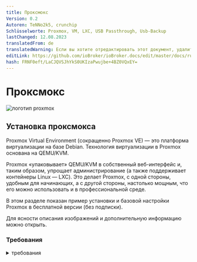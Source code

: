 ```yaml
---
title: Проксмокс
Version: 0.2
Autoren: TeNNo2k5, crunchip
Schlüsselworte: Proxmox, VM, LXC, USB Passthrough, Usb-Backup
lastChanged: 12.08.2023
translatedFrom: de
translatedWarning: Если вы хотите отредактировать этот документ, удалите поле «translationFrom», в противном случае этот документ будет снова автоматически переведен
editLink: https://github.com/ioBroker/ioBroker.docs/edit/master/docs/ru/install/proxmox.md
hash: FRNF0eft/LaCJQVSJhYkS0UKIzaPwujbe+4BZ0VQxEY=
---
```

# Проксмокс
![логотип proxmox](../../de/install/media/proxmox/Proxmox-logo-860.png)

## Установка проксмокса
Proxmox Virtual Environment (сокращенно Proxmox VE) — это платформа виртуализации на базе Debian. Технология виртуализации в Proxmox основана на QEMU/KVM.

Proxmox «упаковывает» QEMU/KVM в собственный веб-интерфейс и, таким образом, упрощает администрирование (а также поддерживает контейнеры Linux — LXC). Это делает Proxmox, с одной стороны, удобным для начинающих, а с другой стороны, настолько мощным, что его можно использовать и в профессиональной среде.

В этом разделе показан пример установки и базовой настройки Proxmox в бесплатной версии (без подписки).

Для ясности описания изображений и дополнительную информацию можно открыть.

### Требования
<details><summary>требования</summary>

- 64-битный процессор
- ЦП и материнская плата должны поддерживать Intel VT/AMD-V для виртуализации и быть активированы в BIOS.
- 1 ГБ оперативной памяти (только для Proxmox) - в зависимости от количества виртуальных машин, которые будут работать, здесь, конечно, требуется больше оперативной памяти. Поэтому рекомендуется минимум 8 ГБ, а еще лучше 16 ГБ оперативной памяти.

</детали>

### Создать ISO-образ/загрузочную флешку
Сначала вам понадобится образ ISO, который можно загрузить с [Страница загрузки Proxmox](https://www.proxmox.com/de/downloads/category/iso-images-pve).

<details><summary>Проксмокс Изо</summary>

![proxmox-iso](../../de/install/media/proxmox/proxmox-iso.png)

</детали>

Для установки необходимо создать загрузочную флешку с этим ISO-образом. Это должно иметь по крайней мере 2 ГБ памяти. Существует несколько способов создания загрузочной флешки, см. [Подготовьте установочный носитель](https://pve.proxmox.com/wiki/Prepare_Installation_Media#_instructions_for_windows)

### Монтаж
Система должна быть настроена в UEFI/BIOS, чтобы ее можно было запустить с USB-устройства. После вставки USB-накопителя через короткое время появится меню установки Proxmox (если нет, вы также можете указать USB-накопитель в качестве загрузочного носителя вручную (на большинстве материнских плат это можно сделать с помощью F8 или F11).

**Установить Proxmox VE** теперь можно просто выбрать в меню установки.

<details><summary>Меню установки</summary>

![меню установки](../../de/install/media/proxmox/installationsmenü.png)

</детали>

Следующим шагом является согласие с условиями использования (EULA).

<details><summary>сова</summary>

![сова](../../de/install/media/proxmox/eula.png)

</детали>

Следующим шагом является выбор жесткого диска, на который будет установлен Proxmox. Если на сервере установлено несколько жестких дисков, убедитесь, что выбрали правильный жесткий диск!

<details><summary>Выбор жесткого диска</summary>

![выбор диска](../../de/install/media/proxmox/festplattenauswahl.png)

</детали>

С помощью **Опций кнопки** вы также можете указать другие параметры для установочного жесткого диска:

<details><summary>Дополнительные параметры жесткого диска</summary>

![параметры жесткого диска](../../de/install/media/proxmox/harddisk-options.png)

</детали>

Proxmox использует [Диспетчер логических томов](https://de.wikipedia.org/wiki/Logical_Volume_Manager) (LVM). Благодаря расширенным параметрам на этом этапе LVM можно, среди прочего, детально настроить.
Инсталлятор создает группу томов (VG) с именем pve и дополнительные логические тома (LV) с именами root (здесь установлен сам Proxmox), data (хранилище, где хранятся виртуальные диски виртуальных машин) и swap (здесь хранится файл подкачки ).

<details><summary>В расширенных настройках здесь можно указать определенные параметры:</summary>

- Файловая система: Здесь вы можете выбрать файловую систему. По умолчанию здесь используется ext4, и в большинстве случаев это хороший выбор. Если в хост-системе доступно несколько жестких дисков (и много оперативной памяти), здесь имеет смысл вариант zfs с соответствующим уровнем RAID. В этом случае, однако, вы должны были принципиально иметь дело с ZFS.
- hdsize: Определяет общий размер жесткого диска, который должен использоваться для Proxmox. Здесь вы обычно выбираете полный размер жесткого диска, если только вы не хотите добавить больше разделов позже.
- swapsize: определяет размер тома подкачки. Стандартный здесь тот же объем, что и у встроенной памяти, но минимум 4 Гб и максимум 8 Гб.
- maxroot: Задает максимальный размер корневого тома (сам Proxmox). **Следует отметить, что при базовой установке здесь также хранятся требуемые позже шаблоны и ISO-образы.**
- minfree: свободное место в группе томов LVM pve. Если диск больше 128 Гб, по умолчанию здесь остается свободным 16 Гб (LVM всегда нужно немного свободного места для создания снапшотов).
- maxvz: указывает максимальный размер тома данных.

</детали>

Обычно вы можете оставить все параметры по умолчанию (т.е. здесь ничего не указано). Они уже оптимально настроены для большинства установок.

После выбора жесткого диска для Proxmox запрашиваются параметры локализации (страна, время и соответствующая раскладка клавиатуры):

<details><summary>локализация</summary>

![расположение](../../de/install/media/proxmox/location.png)

</детали>

Затем вводится пароль пользователя root. Здесь также запрашивается адрес электронной почты. Это используется для отправки электронной почты на указанный здесь адрес в случае важных системных сообщений. Однако это не обязательно должен быть реальный адрес электронной почты (тогда, как администратор, вы больше не будете получать уведомления о важных системных событиях по электронной почте).

<details><summary>пароль и электронная почта</summary>

![пароль](../../de/install/media/proxmox/password.png)

</детали>

Следующий шаг установщика связан с сетевыми настройками. Здесь необходимо ввести статический IP-адрес (без DHCP). Это включает в себя сам IP-адрес (в нотации CIDR), IP-адрес шлюза (обычно IP-адрес маршрутизатора) и DNS-сервер, который будет использоваться (в частной среде обычно также IP-адрес маршрутизатора). Proxmox обычно определяет сеть автоматически.

<details><summary>сеть</summary>

![сеть](../../de/install/media/proxmox/network.png)

</детали>

В конце отобразится сводка по установке:

<details><summary>Краткое содержание</summary>

![краткое содержание](../../de/install/media/proxmox/zusammenfassung.png)

</детали>

Чтобы установить систему, проверьте настройки и нажмите «Установить».

<details><summary>монтаж</summary>

![монтаж](../../de/install/media/proxmox/installation.png)

</детали>

После небольшого ожидания установка завершена, и систему необходимо перезагрузить (предварительно извлеките флешку с ISO-образом).

Затем вы видите терминал. Здесь уже отображаются инструкции о том, как теперь можно получить доступ к системе:

<details><summary>консоль</summary>

![консоль](../../de/install/media/proxmox/konsole.png)

</детали>

Теперь он продолжается в браузере (пример https://10.1.1.89:8006). Однако сначала отображается предупреждение. Это связано с тем, что при установке был сгенерирован самоподписанный сертификат, о котором, конечно же, не знает браузер. Вы можете смело игнорировать это сообщение в этот момент — соединение в любом случае шифруется через HTTPS. Само сообщение зависит от браузера. В этом примере нажмите **Дополнительно**, а затем нажмите **Продолжить до 10.1.1.89 (небезопасно)**.

<details><summary>ошибка конфиденциальности</summary>

![ошибка конфиденциальности](../../de/install/media/proxmox/datenschutzfehler.png)

</детали>

Затем выполняется вход в систему с пользователем root и паролем, выбранным во время установки. Вы можете переключить язык на немецкий **сначала**, в противном случае интерфейс Proxmox будет отображаться на английском языке, и вам не придется вводить имя пользователя и пароль второй раз.

<details><summary>Постановка на учет</summary>

![Регистрация](../../de/install/media/proxmox/anmeldung.png)

</детали>

Сразу после этого входа вас встретит сообщение о том, что у вас нет действующей подписки на этот сервер. Это сообщение сначала подтверждается нажатием на OK.

<details><summary>подписка</summary>

![подписка](../../de/install/media/proxmox/subskription.png)

</детали>

Теперь исходники пакетов Proxmox должны быть скорректированы, чтобы можно было получать обновления.

<details><summary>исходники пакетов</summary>

![исходники пакетов](../../de/install/media/proxmox/paketquellen.png)

</детали>

Для этого к источникам пакетов добавляется **репозиторий без подписки**. Это можно сделать в меню экземпляра Proxmox в разделе `Updates > Repositories`. Репозиторий без подписки можно добавить с помощью кнопки «Добавить»:

<details><summary>Без подписки</summary>

![без подписки](../../de/install/media/proxmox/no-subscription.png)

</детали>

Теперь **Корпоративный репозиторий** должен быть деактивирован. Для этого просто выберите репозиторий pve-enterprise в представлении репозитория и нажмите кнопку **Деактивировать**.

Тогда конфигурация репозиториев выглядит так:

<details><summary>Корпоративный репозиторий</summary>

![предприятие](../../de/install/media/proxmox/enterprise.png)

</детали>

### Обновления
После изменения источников пакета необходимо выполнить первое обновление системы. Лучше всего это сделать через веб-интерфейс:

<details><summary>обновления</summary>

![обновления](../../de/install/media/proxmox/updates.png)

</детали>

Просто выберите нужный узел Proxmox (например, «pve»), а затем нажмите **Обновить** в разделе «Обновления». Здесь открывается так называемое средство просмотра задач, которое всегда отображается, когда в системе выполняются какие-либо действия. Теперь средство просмотра задач можно снова закрыть. Кстати, когда отображается средство просмотра задач, вам не нужно ждать, пока задача будет завершена («ЗАДАЧА ОК»), но этот диалог всегда можно снова закрыть напрямую — сама задача продолжает работать в фоновом режиме.
Если обновления уже доступны, их можно импортировать, нажав **Обновить**.

Здесь открывается веб-консоль, и вы можете следить за ходом выполнения.

<details><summary>веб-консоль</summary>

![веб-консоль](../../de/install/media/proxmox/web-konsole.png)

</детали>

Конечно, также возможно обновить сервер Proxmox через командную строку (например, через SSH):

~~~ apt update && apt dist-upgrade ~~~

Здесь важно только то, что вы используете **apt dist-upgrade** (на «обычных» машинах с Debian/Ubuntu вы, как правило, используете apt upgrade). Тем не менее, «обновление дистрибутива» важно для Proxmox, поскольку зависимости, необходимые для работы Proxmox, здесь разрешаются лучше.

В этом отношении базовая конфигурация Proxmox теперь завершена. Если вы хотите более подробно разобраться с Proxmox, стоит взглянуть на [Proxmox Wiki](https://pve.proxmox.com/wiki/Main_Page) или на [официальный форум](https://forum.proxmox.com/).

---

## Proxmox - Создание виртуальной Qemu/KVM машины (ВМ) + последующая установка ioBroker
В этом примере руководства показано, как создать [ВМ](https://pve.proxmox.com/wiki/Qemu/KVM_Virtual_Machines) (debian11), а затем установить в него ioBroker.

Конечно, можно использовать Ubuntu вместо Debian, но обязательно используйте сервер Ubuntu **LTS Version**.

Для ясности описания изображений и дополнительную информацию можно открыть.

### 1 - Скачать образ ISO
Во-первых, требуется [ISO-образ](https://www.debian.org/distrib/)(64-разрядный ПК Netinst-ISO), который необходимо загрузить в корневой каталог (локальный) при базовой установке (если не были созданы другие диски).

Для этого перейдите в локальные > ISO-образы. Там есть два варианта.

- ISO, ранее хранившийся на компьютере, можно загрузить на хост Proxmox с помощью кнопки **Загрузить**.
- **Загрузить с URL** можно загрузить ISO напрямую на хост через URL. Для этого скопируйте адрес ссылки 64-битного ПК Netinst-ISO (правая кнопка мыши), вставьте URL-адрес и нажмите **Query URL**, чтобы получить его. После последнего нажатия на **Загрузить** ISO-образ загружается напрямую.

<details><summary>Скачать ISO</summary>

![вм-изо](../../de/install/media/proxmox/vm-iso.png)

![vm-isourl](../../de/install/media/proxmox/vm-isourl.png)

</детали>

### 2 - Создать виртуальную машину
При нажатии на синюю кнопку **Создать ВМ** открывается окно, в котором необходимо выполнить следующие настройки.

- Общее: присвоение имени хоста и пароля, указан ID (начинается со 100), можно изменить, но не позже.
- ОС: выбор хранилища (локальное) и образ ISO (debian-11-netinst.iso)
- Система: все остается в настройках по умолчанию, **проверьте Qemu Agent**
- Диски: Хранилище local-lvm, размер диска 10 ГБ (10-20 ГБ должно быть достаточно, позже возможна замена, но здесь это не описано).
- ЦП: Зависит от мощности компьютера (также можно настроить в любой момент, для этого необходимо перезапустить ВМ)
- Память: размер оперативной памяти в МиБ (также можно изменить в любое время, для этого необходимо перезапустить виртуальную машину)
- Сеть: vmbr0, все остальное остается по умолчанию
- Подтвердить: здесь вы снова можете увидеть сводку (отметьте **Начать после создания**), а затем нажмите **Готово**, чтобы создать виртуальную машину.

<details><summary>Серия изображений Создать виртуальную машину</summary>

![vm-генерал](../../de/install/media/proxmox/vm-allgemein.png)

![вм-ос](../../de/install/media/proxmox/vm-os.png)

![вм система](../../de/install/media/proxmox/vm-system.png)

![vm-диски](../../de/install/media/proxmox/vm-disks.png)

![вм процессор](../../de/install/media/proxmox/vm-cpu.png)

![хранилище виртуальных машин](../../de/install/media/proxmox/vm-speicher.png)

![виртуальная сеть](../../de/install/media/proxmox/vm-netzwerk.png)

![vm-подтвердить](../../de/install/media/proxmox/vm-bestätigen.png)

</детали>

### 3 - Установка Debian
После запуска ВМ перейдите в консоль ВМ и запустите **Установить**.

<details><summary>консоль</summary>

![вм-установить](../../de/install/media/proxmox/vm-install.png)

</детали>

Вам будут предоставлены инструкции по установке, и во время этого процесса вам нужно будет выполнить некоторые настройки. Чтобы использовать его, вам нужны клавиши Tab, пробел и клавиши со стрелками. Из-за масштаба можно найти различные кадры серии изображений.

<span style="color:red">**ОПАСНОСТЬ! - Нельзя назначать пароль root.**</span>

Уведомление:

Не выбирайте **iobroker** в качестве имени пользователя, поскольку оно уже используется внутри компании.

<details><summary>Серия изображений Установка Debian</summary>

![вм-1](../../de/install/media/proxmox/vm-1.png)

![вм-2](../../de/install/media/proxmox/vm-2.png)

![вм-3](../../de/install/media/proxmox/vm-3.png)

![вм-4](../../de/install/media/proxmox/vm-4.png)

![вм-5](../../de/install/media/proxmox/vm-5.png)

![вм-6](../../de/install/media/proxmox/vm-6.png)

![вм-7](../../de/install/media/proxmox/vm-7.png)

![вм-8](../../de/install/media/proxmox/vm-8.png)

![вм-9](../../de/install/media/proxmox/vm-9.png)

![вм-10](../../de/install/media/proxmox/vm-10.png)

![вм-11](../../de/install/media/proxmox/vm-11.png)

![вм-12](../../de/install/media/proxmox/vm-12.png)

![вм-13](../../de/install/media/proxmox/vm-13.png)

![вм-14](../../de/install/media/proxmox/vm-14.png)

![вм-15](../../de/install/media/proxmox/vm-15.png)

![вм-16](../../de/install/media/proxmox/vm-16.png)

![вм-17](../../de/install/media/proxmox/vm-17.png)

![вм-18](../../de/install/media/proxmox/vm-18.png)

![вм-19](../../de/install/media/proxmox/vm-19.png)

![вм-20](../../de/install/media/proxmox/vm-20.png)

![вм-21](../../de/install/media/proxmox/vm-21.png)

![вм-22](../../de/install/media/proxmox/vm-22.png)

![вм-23](../../de/install/media/proxmox/vm-23.png)

![вм-24](../../de/install/media/proxmox/vm-24.png)

![вм-25](../../de/install/media/proxmox/vm-25.png)

![вм-26](../../de/install/media/proxmox/vm-26.png)

</детали>

### 4 - Настройка виртуальной машины
Перезапустите виртуальную машину, затем войдите в систему с «Именем пользователя» и «Паролем», назначенными при установке. Затем с помощью команды

~~~ IP-адрес ~~~

нашел IP-адрес. Это необходимо для удаленного подключения к ВМ по ssh, как на следующем шаге.

<details><summary>IP-адрес</summary>

![vm-ipaddr](../../de/install/media/proxmox/vm-ipaddr.png)

</детали>

Теперь к виртуальной машине можно получить доступ через ssh (например, Putty). Здесь вы снова входите в систему с «именем пользователя» и «паролем».
Затем сетевой адрес можно изменить с **dhcp** на **static**. (что рекомендуется для работы сервера)

~~~ sudo nano /etc/network/interfaces ~~~

<details><summary>сеть/интерфейсы</summary>

![вм-нано](../../de/install/media/proxmox/vm-nano.png)

![vm-dhcp](../../de/install/media/proxmox/vm-dhcp.png)

![вм-статический](../../de/install/media/proxmox/vm-statisch.png)

</детали>

Изменения в редакторе сохраняются комбинацией клавиш CTRL+o, далее ENTER, CTRL+x выход из редактора.

Изменения IP-адреса вступают в силу только после перезапуска виртуальной машины. Однако перед этим проверяется, активен ли гостевой агент Qemu с помощью

~~~ статус sudo systemctl qemu-guest-agent ~~~

<details><summary>Гостевой агент</summary>

![vm-qemugest](../../de/install/media/proxmox/vm-qemuguest.png)

</детали>

<span style="color:orange">**ОПАСНОСТЬ! - Для установки Ubuntu необходимо установить и запустить гостевой агент Qemu..**</span>

Команды для этого:

~~~ sudo apt-get install qemu-guest-agent sudo systemctl start qemu-guest-agent ~~~

Кроме того, чтобы иметь возможность установить iobroker, после этого необходимо установить **curl**.
~~~ sudo apt установить curl ~~~

<details><summary>переустановить завиток</summary>

![вм завиток](../../de/install/media/proxmox/vm-curl.png)

</детали>

Чтобы передать устройства (USB) в виртуальной машине, выберите ВМ > Оборудование > Добавить > USB-устройства > Идентификатор поставщика/устройства. Здесь перечислены все подключенные устройства.

<details><summary>USB-устройства</summary>

![vm-usb](../../de/install/media/proxmox/vm-usb.png)

</детали>

Чтобы ВМ запускалась автоматически после перезагрузки компьютера (Proxmox), это нужно активировать в опциях ВМ.

<details><summary>вариант загрузки</summary>

![vm-загрузка](../../de/install/media/proxmox/vm-booten.png)

</детали>

На этом установка и настройка виртуальной машины завершена. Теперь виртуальную машину можно перезапустить, а затем установить ioBroker.

---

## Proxmox - Создание контейнера Linux (LXC) + последующая установка ioBroker
В этом примере руководства показано, как создать [Контейнеры LXC](https://pve.proxmox.com/wiki/Linux_Container) (debian11), а затем установить в него ioBroker.

Для ясности описания изображений и дополнительную информацию можно открыть.

### 1 - Скачать шаблон контейнера
Во-первых, требуется шаблон, который необходимо загрузить в корневую директорию (локальную) при базовой установке (если не были созданы другие диски).

Для этого перейдите в локальные > Шаблоны контейнеров. При нажатии на **Шаблоны** открывается список выбора. Здесь вы выбираете стандарт debian-11 (яблочко) и нажимаете «Загрузить».

<details><summary>Скачать шаблон</summary>

![местный](../../de/install/media/proxmox/local.png)

![шаблоны](../../de/install/media/proxmox/templates.png)

![загрузка шаблона](../../de/install/media/proxmox/template-laden.png)

</детали>

### 2 - Создать LXC
При нажатии на синюю кнопку **Создать CT** открывается окно, в котором теперь необходимо выполнить следующие настройки.

- Общее: Назначение имени хоста и пароля, указан идентификатор (начинается со 100), но его можно изменить.
- Шаблон: выбор хранилища (локальный) и шаблон (стандарт debian-11)
- Диски: Назначение размера диска (не будьте слишком щедры, вы можете увеличить его в любой момент)
- Процессор: зависит от мощности компьютера (также можно настроить в любое время)
- Память: назначение Ram/Swap (можно настроить в любое время, даже во время работы)
- Сеть: назначение статического IP/CIDR, шлюз, если IPv6 не настроен, устанавливается SLAAC.
- DNS: обычно ничего не меняется (используются значения с хоста)
- Подтвердите: сводка (отметьте **Начать после создания**), затем нажмите **Готово**, чтобы создать контейнер.

<details><summary>Серия изображений Создать КТ</summary>

![пве](../../de/install/media/proxmox/pve.png)

![lxc-общий](../../de/install/media/proxmox/lxc-allgemein.png)

![lxc-шаблон](../../de/install/media/proxmox/lxc-template.png)

![lxc диски](../../de/install/media/proxmox/lxc-disks.png)

![lxc процессор](../../de/install/media/proxmox/lxc-cpu.png)

![LXC память](../../de/install/media/proxmox/lxc-speicher.png)

![сеть lxc](../../de/install/media/proxmox/lxc-netzwerk.png)

![lxc-dns](../../de/install/media/proxmox/lxc-dns.png)

![lxc-подтвердить](../../de/install/media/proxmox/lxc-bestätigen.png)

![lxc-просмотрщик задач](../../de/install/media/proxmox/lxc-taskviewer.png)

</детали>

### 3 - Настройка LXC
Теперь, когда контейнер запущен, перейдите в консоль LXC.

<details><summary>консоль</summary>

![lxc консоль](../../de/install/media/proxmox/lxc-konsole.png)

</детали>

Здесь вы сначала входите в систему как root с ранее назначенным паролем, который был назначен при создании LXC, и сначала обновляете его.

~~~ подходящее обновление && подходящее обновление ~~~

<details><summary>обновление</summary>

![lxc обновление](../../de/install/media/proxmox/lxc-upgrade.png)

</детали>

Прямо указано, что часовой пояс еще нужно установить.

~~~ dpkg-reconfigure tzdata ~~~

<details><summary>часовой пояс</summary>

![lxc-tzdata](../../de/install/media/proxmox/lxc-tzdata.png)

![лкск область](../../de/install/media/proxmox/lxc-area.png)

![lxc-часовой пояс](../../de/install/media/proxmox/lxc-timezone.png)

</детали>

Теперь будут установлены **sudo** и **curl**. Sudo требуется, как и на следующем шаге, для корректного создания пользователя, который будет использоваться в дальнейшем для работы на консоли. Curl необходим для вызова скрипта установки ioBroker на последнем шаге.

~~~ подходящая установка sudo curl ~~~

<details><summary>переустановить</summary>

![lxc-судо](../../de/install/media/proxmox/lxc-sudo.png)

</детали>

Теперь создайте будущего пользователя. Замените «имя пользователя» в этом случае. Назначение пароля пользователю. Остальное можно подтвердить клавишей ENTER.

Уведомление:

Не выбирайте **iobroker** в качестве имени пользователя, поскольку оно уже используется внутри компании.

~~~ имя пользователя adduser ~~~

Затем пользователь должен быть назначен в группу sudo.

~~~ usermod -aG имя пользователя sudo ~~~

<details><summary>Создать пользователей</summary>

![lxc-adduser](../../de/install/media/proxmox/lxc-adduser.png)

</детали>

На последнем этапе перед установкой ioBroker выйдите из системы один раз.

~~~ выход ~~~

а затем войдите в систему с новым пользователем. Теперь можно установить iobroker.

<details><summary>выйдите из системы и войдите как пользователь</summary>

![логин пользователя lxc](../../de/install/media/proxmox/lxc-useranmeldung.png)

</детали>

Чтобы LXC запускался автоматически после перезагрузки компьютера (Proxmox), это нужно активировать в опциях контейнера.

<details><summary>вариант загрузки</summary>

![lxc загрузки](../../de/install/media/proxmox/lxc-booten.png)

</детали>

---

## Установить ioBroker
Все, что вам нужно для установки ioBroker, — это одна команда.

~~~ curl -sLf https://iobroker.net/install.sh | Баш-~~~

Шаги установки разделены на 4 шага, которые выполняются полностью автоматически.

- Установка необходимых компонентов (1/4)
- Создание пользователя и каталога ioBroker (2/4)
- Установка ioBroker (3/4)
- Завершение установки (4/4)

<details><summary>установщики</summary>

![установщик iobroker](../../de/install/media/proxmox/iobroker-installer.png)

![iobroker-installer1](../../de/install/media/proxmox/iobroker-installer1.png)

![iobroker-installer2](../../de/install/media/proxmox/iobroker-installer2.png)

![iobroker-установщик3](../../de/install/media/proxmox/iobroker-installer3.png)

</детали>

Установка успешно завершена, когда в конце появится следующее.

~~~ ioBroker успешно установлен Откройте http://10.1.1.222:8081 в браузере и приступайте к настройке! ~~~

В то же время это также означает, что ioBroker теперь можно вызывать в браузере по адресу. Если все заработало без проблем, вас встретит установка ioBroker. Теперь осталось всего несколько шагов, которые вы проведете вместе с помощником.

<details><summary>Серия изображений ioBroker Assistant</summary>

![настройка iobroker](../../de/install/media/proxmox/iobroker-setup.png)

![iobroker-setup1](../../de/install/media/proxmox/iobroker-setup1.png)

![iobroker-setup2](../../de/install/media/proxmox/iobroker-setup2.png)

![iobroker-setup3](../../de/install/media/proxmox/iobroker-setup3.png)

![iobroker-setup4](../../de/install/media/proxmox/iobroker-setup4.png)

![iobroker-setup5](../../de/install/media/proxmox/iobroker-setup5.png)

![iobroker-setup6](../../de/install/media/proxmox/iobroker-setup6.png)

</детали>

Затем вы можете искать устройства и службы. Необходимые адаптеры/экземпляры могут быть созданы автоматически.

<details><summary>Поиск устройства/службы серии изображений</summary>

![поиск устройства](../../de/install/media/proxmox/gerätesuche.png)

![экземпляры](../../de/install/media/proxmox/instanzen.png)

![iobroker-сделано](../../de/install/media/proxmox/iobroker-fertig.png)

</детали>

На этом установка ioBroker завершена. Дополнительные адаптеры могут быть установлены в любое время в зависимости от применения и желания.

---

## Proxmox - LXC (контейнеры Linux) -> Прохождение через USB-устройства
В этой части руководства шаг за шагом объясняется, как пройти через USB-устройство (переход через USB) в Proxmox в LXC (контейнер Linux).

С виртуальной машиной можно передать USB-устройство напрямую через веб-интерфейс Proxmox, а с контейнером Linux для этого в настоящее время необходимо редактировать файл конфигурации lxc вручную.

В инструкциях описывается, как интегрировать **Texas Instruments Inc. CC2531** Zigbee-модем, но те же шаги можно использовать аналогично для других Zigbee-модулей (ConBee, CC2652P и т. д.) или для других USB-устройств, за исключением сетевых USB-устройств. (Bluetooth/Wlan).

* Для этой части инструкций использовался Proxmox версии 7.1.

### 1.) Соберите информацию об устройстве USB
<details>

Установка SSH-соединения с Proxmox:

~~~ ssh root@ip адрес ~~~

<span style="color:red">**Если USB-устройство уже подключено к хосту Proxmox, отключите его на время.**</span>

Следующая команда выводит список всех подключенных в настоящее время USB-устройств на хосте Proxmox:

~~~ lsusb ~~~

![proxmoxlxc00](../../de/install/media/proxmox/proxmoxlxc00.PNG)

Теперь интегрируемое USB-устройство подключается к хосту Proxmox, и снова выполняется команда lsusb.

![proxmoxlxc01](../../de/install/media/proxmox/proxmoxlxc01.PNG)

На скриншоте видно, что новое устройство с номером шины USB: **001** и номером устройства: **003** указано.

Эта информация необходима для использования следующей команды, например. выведите **старший номер устройства** из устройства:

~~~ ls -l /dev/bus/usb/001/003 ~~~

Важно использовать вывод номера шины USB и номера устройства с помощью команды!

***ls -l /dev/bus/usb/номер-usb-шины/номер-устройства***

![proxmoxlxc02](../../de/install/media/proxmox/proxmoxlxc02.PNG)

USB-устройство в этом примере имеет старший номер устройства **189**, запишите значение вашего устройства в текстовом файле с комментарием: #1

![proxmoxlxc03](../../de/install/media/proxmox/proxmoxlxc03.PNG)

Затем мы выводим уникальный идентификатор USB-устройства и записываем выходное значение в текстовый файл с пометкой: #2

~~~ ls /dev/serial/by-id/ ~~~

![proxmoxlxc04](../../de/install/media/proxmox/proxmoxlxc04.PNG)

![proxmoxlxc05](../../de/install/media/proxmox/proxmoxlxc05.PNG)

В качестве последнего шага выводится основной номер устройства ttyACM и отмечается примечанием: #3:

~~~ ls -l /dev/ttyACM* ~~~

![proxmoxlxc06](../../de/install/media/proxmox/proxmoxlxc06.PNG)

>*Если вывода нет, проверьте с помощью «ls -l /dev/serial/by-id/», интегрируется ли USB-устройство в систему как ttyUSB, если да, замените все следующие команды, которые ссылаются на **ttyACM. ..* * получить от **ttyUSB…** если нет вывода, это не устройство класса USB CDC (последовательная связь), поэтому все точки, которые нужно включить в ttyACM, можно игнорировать.*

Итак, мы записали **три** значения с USB-устройства, которые необходимы для интеграции в конфигурационный файл lxc.

![proxmoxlxc07](../../de/install/media/proxmox/proxmoxlxc07.PNG)

</детали>

### 2.) Отредактируйте файл конфигурации LXC
<details>

Перейдите в каталог конфигурации LXC на хосте Proxmox с помощью:

~~~ cd /etc/pve/lxc ~~~

Файл конфигурации имеет тот же идентификационный номер, который был присвоен при создании lxc!

![proxmoxlxc08](../../de/install/media/proxmox/proxmoxlxc08.PNG)

![proxmoxlxc09](../../de/install/media/proxmox/proxmoxlxc09.PNG)

Перед редактированием конфигурационного файла необходимо сделать резервную копию:

~~~ cp 201.conf 201.conf.backup ~~~

![proxmoxlxc10](../../de/install/media/proxmox/proxmoxlxc10.PNG)

Теперь файл конфигурации редактируется с помощью vi или nano:

~~~ нано 201.conf ~~~

![proxmoxlxc11](../../de/install/media/proxmox/proxmoxlxc11.PNG)

В конец конфигурационного файла добавляется следующее:

~~~ lxc.cgroup2.devices.allow: c 189:* rwm lxc.mount.entry: usb-Texas_Instruments_TI_CC2531_USB_CDC___0X00124B0012023529-if00 dev/serial/by-id/usb-Texas_Instruments_TI_CC2531_USB_CDC___0X001 24B0 012023529-if00 нет привязки, необязательно, создать = файл

lxc.cgroup2.devices.allow: c 166:* rwm lxc.mount.entry: /dev/ttyACM0 dev/ttyACM0 нет привязки, необязательный, создать=файл ~~~

Замените отмеченные значения на отмеченные записи из вашей заметки!

![12](../../de/install/media/proxmox/proxmoxlxc12.PNG)

* Первая строка относится к основному номеру устройства **189** Примечание: #1
* Во второй строке уникальный идентификатор (usb-Texas_Instruments_TI_CC2531_USB_CDC___0X00124B0012023529-if00) из Примечание: #2 дается индивидуально и с абсолютным путем, обратите внимание, что полный текст пишется в одну строку без переносов строк.
* В третьей строке указан основной номер устройства **166** от ttyACM из примечания №3.

Сохраните файл конфигурации (в редакторе nano комбинацией клавиш: CTRL+o & CTRL+x для выхода из редактора)

</br>

<span style="color:orange">**ОПАСНОСТЬ! – Если в вашем контейнере есть активные моментальные снимки:**</span>

<details>

Тогда код lxc.cgroup находится не в конце конфигурационного файла, а перед первой записью моментального снимка.

![proxmoxlxc18](../../de/install/media/proxmox/proxmoxlxc18.PNG)

</детали>

<span style="color:orange">**ОПАСНОСТЬ! - Установка Proxmox до версии 7.0:**</span>

<details>

Замените записи на

~~~ lxc.cgroup2 ~~~

через

~~~ lxc.cgroup ~~~

</детали>

</br> Наконец, введите следующую команду, чтобы установить необходимые права для ttyACM0:

~~~ chmod o+rw /dev/ttyACM* ~~~

Чтобы применить корректировки к lxc, выполните холодную перезагрузку из контейнера с **pct stop id/pct start id**:

~~~ пкт стоп 201 ~~~

~~~ пкт начало 201 ~~~

</br>

<span style="color:green">**Совет: лучше всего хранить копию вашего рабочего файла конфигурации извне, т.к. B. встроенный сервис резервного копирования Proxmox не создает резервную копию содержимого вашей конфигурации!**</span>

</br>

</детали>

### 3.) Проверьте сквозную передачу USB LXC и конфигурацию экземпляра Zigbee.
<details>

Установка SSH-соединения с LXC:

~~~ ssh user@ip адрес ~~~

С помощью команд:

~~~ lsusb ~~~

&

~~~ ls -l /dev ~~~

проверяется, были ли корректировки в файле конфигурации успешными.

![proxmoxlxc13](../../de/install/media/proxmox/proxmoxlxc13.PNG)

* Как видно на скриншоте, контейнер теперь имеет доступ к USB-устройству.

* Важно, что ttyACM0 имеет такие же права на скриншоте, т.е. **crw-rw-rw- 1 Nobody nogroup**

>***Если вы не проверите, все ли значения в конфигурационном файле установлены, как описано, права все равно не должны совпадать, тогда переходите к пункту 5.***

* На снимке экрана также видно, что номер устройства cc2531 изменился с 3 на 4, это связано с тем, что флешка в это время была отключена и снова подключена. Однако, поскольку в конфигурационном файле указан уникальный идентификатор, а не номер шины/устройства, сквозная передача через USB продолжает работать.

Если, как описано выше, в контейнер пропущена Zigbee-флешка, ее необходимо прописать в iobroker в настройках Zigbee-адаптера под именем COM-порта.

~~~ /dev/ttyACM0 ~~~

указывается таким образом, чтобы адаптер обращался к правильному устройству.

![proxmoxlxc14](../../de/install/media/proxmox/proxmoxlxc14.PNG)

</детали>

### 4.) Правило UDEV для постоянных прав Настройка ttyACM0
<details>

В конце шага 3 использовалась команда

~~~ chmod o+rw /dev/ttyACM* ~~~

соответствующие права установлены для ttyACM0, но изменения этих прав сбрасываются при перезапуске хоста Proxmox.На хосте Proxmox требуется правило udev для постоянной настройки.

С помощью lsusb мы снова выводим список подключенных в данный момент USB-устройств:

~~~ lsusb ~~~

![proxmoxlxc15](../../de/install/media/proxmox/proxmoxlxc15.PNG)

На этот раз мы записываем числовые значения после ID, поэтому в данном случае **0451:16a8**

* Первое значение: ***0451*** означает **idVendor**, а второе значение: ***16a8*** — **idProduct**.

Теперь правило udev создается в /etc/udev/rules.d с помощью vi или nano:

~~~ нано /etc/udev/rules.d/50-myusb.rules ~~~

и добавил следующий контент:

~~~ ПОДСИСТЕМЫ=="usb", ATTRS{idVendor}=="0451", ATTRS{idProduct}=="16a8", GROUP="users", MODE="0666" ~~~

![proxmoxlxc16](../../de/install/media/proxmox/proxmoxlxc16.PNG)

Наконец, выполните следующую команду, чтобы активировать правило udev:

~~~ udevadm control --reload ~~~

</детали>

### 5.) Устранение неполадок
<details>

**Ошибка:** права ttyACM0 в lxc не совпадают или теряются через короткое время (ConBee II).

~~~ ls -l /dev/ttyACM0 c--------- 0 Nobody nogroup 166, 0 7 февраля 14:29 ttyACM0 ~~~

</br>

**Решение.** Используйте mknod, чтобы создать постоянную привязку для контейнера.

Для этого создается папка **devices** по пути **"/var/lib/lxc/CONTAINERID"** и создается привязка в этой папке с помощью mknod:

~~~ mkdir /var/lib/lxc/201/devices ~~~

~~~ cd /var/lib/lxc/201/devices ~~~

~~~ mknod -m 666 ttyACM0 c 166 0 ~~~

+ *mknod создает файл с именем ttyACM0 в пути (пока файл существует, устройство привязано к lxc)*

![proxmoxlxc17](../../de/install/media/proxmox/proxmoxlxc17.PNG)

***основной номер устройства и ttyACM.. при необходимости отрегулируйте***

Затем необходимо изменить запись в файле конфигурации lxc:

~~~ lxc.mount.entry: /dev/ttyACM0 dev/ttyACM0 нет привязки, необязательный, создать=файл ~~~

будет заменен на:

~~~ lxc.mount.entry: /var/lib/lxc/CONTAINERID/devices/ttyACM0 dev/ttyACM0 нет привязки, необязательный, создать=файл ~~~

</детали>

---

## Настройка USB-накопителя/диска для резервного копирования
Чтобы будущие резервные копии можно было сохранять отдельно, существует возможность интеграции USB-устройства в виде флешки или диска на хосте Proxmox.
Для этого устройство должно иметь определенный формат.
Распространенными [файловые системы](https://wiki.ubuntuusers.de/Dateisystem/) являются **vFAT** или **NTFS**. Оба могут быть прочитаны Linux, Windows или MacOS.
Для чистого Linux обычно **EXT4**.

Если носитель данных все еще не разбит на разделы или вы хотите его переформатировать, вы можете сделать это на ПК с Windows (ntfs) или непосредственно на сервере Proxmox.
Когда носитель данных подготовлен, его можно смонтировать в системе, а затем добавить напрямую в качестве хранилища (каталога) через графический интерфейс Proxmox.

<span style="color:orange">**ОПАСНОСТЬ! - При новом форматировании все предыдущие данные на носителе будут удалены</span>

Следующие примеры инструкций относятся к настройке непосредственно на хосте Proxmox. Также можно использовать ssh/putty.

**Обратите внимание, что для следующих команд требуется root, при использовании пользовательского пользователя на хосте команды ниже должны иметь префикс sudo.**

### Подготовить устройство
### 1 - Идентифицировать устройство
Сначала вы найдете устройство с [лсблк](https://wiki.ubuntuusers.de/lsblk/). Рекомендуется выполнить команду один раз до и после ее подключения. Это упрощает идентификацию устройства.

~~~ лсблк ~~~

выглядит примерно так (буквы различаются в зависимости от количества подключенных устройств)

~~~ sdd 8:48 0 119.2G 0 disk ├─sdd1 8:49 0 119.2G 0 часть └─sdd9 8:57 0 8M 0 часть sde 8:64 0 931.5G 0 disk <-- Это диск / dev/sde └─sde1 8:65 0 931.5G 0 часть <-- Это первый раздел /dev/sde1, если он уже отформатирован sr0 11:0 1 1024M 0 rom sr1 11:1 1 1024M 0 rom ~~~

### 2 - Разделение
Диск разбит на разделы с помощью меню [cfdisk](https://wiki.ubuntuusers.de/fdisk/)

~~~ cfdisk /dev/sde ~~~

### 3 - Создать файловую систему
Теперь необходимо отформатировать ранее созданный раздел. Как упоминалось выше, существуют разные варианты, в зависимости от предполагаемого использования.
Раздел форматируется командой [mkfs](https://wiki.ubuntuusers.de/Formatieren/) и соответствующими параметрами.

~~~ mkfs.vfat /dev/sde1 ~~~

### 4 - Смонтировать диск
Чтобы иметь возможность использовать заполненный носитель данных, он должен быть [смонтированный](https://wiki.ubuntuusers.de/mount/).

Для этого создается подходящая точка монтирования, а чтобы носитель данных снова автоматически интегрировался после перезагрузки, вам также потребуется соответствующая запись в [/etc/fstab](https://wiki.ubuntuusers.de/fstab/).

Для этого необходимо считать уникальный **UUID** накопителя.

Создать точку монтирования ~~~ mkdir /media/ext_usb ~~~

Смонтировать носитель ~~~ смонтировать /dev/sde1 /media/ext_usb ~~~

Получить UUID ~~~ blkid | grep -i sde ~~~ дает ~~~ /dev/sde1: LABEL="Export_Images" UUID="136b058d-f0c8-406d-a82b-2adcc00b72bf" UUID_SUB="951e8519-8478-4d64-b093-c3597147f989" BLOCK_SIZE=" 4096" ТИП="btrfs" PARTUUID="00011a10-01" ~~~

Отредактируйте запись в */etc/fstab* с помощью nano ~~~ nano /etc/fstab ~~~ теперь эта запись добавляется, а затем сохраняется ~~~ UUID="136b058d-f0c8-406d-a82b-2adcc00b72bf" /media/ ext_usb vfat по умолчанию 0 0 ~~~

### 5- Добавить хранилище в Proxmox
Каталог теперь можно добавить в разделе Data Center>Storage. Обозначение ID можно выбрать произвольно, например *usb-backup*.

Путь указан в столбце *Directory*, в данном случае */media/ext_usb*.

С *Content* вам нужно только выбрать нужный запрос.